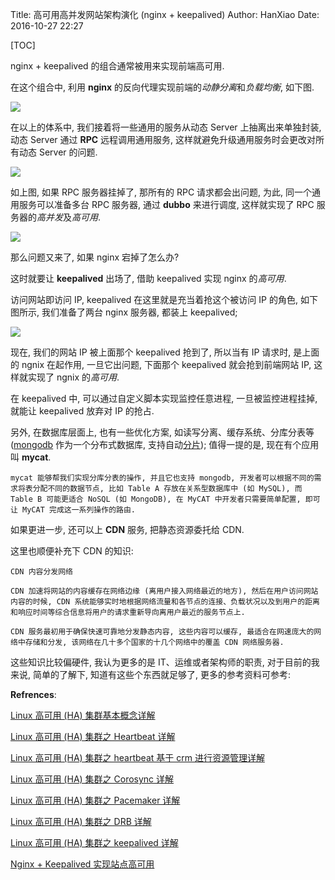 Title: 高可用高并发网站架构演化 (nginx + keepalived)
Author: HanXiao
Date: 2016-10-27 22:27

[TOC]

nginx + keepalived 的组合通常被用来实现前端高可用.

在这个组合中, 利用 **nginx** 的反向代理实现前端的*动静分离*和*负载均衡*, 如下图.

![]({static}/images/高可用高并发架构/nginx.jpg)

在以上的体系中, 我们接着将一些通用的服务从动态 Server 上抽离出来单独封装, 动态 Server 通过 **RPC** 远程调用通用服务, 这样就避免升级通用服务时会更改对所有动态 Server 的问题.

![]({static}/images/高可用高并发架构/rpc.jpg)

如上图, 如果 RPC 服务器挂掉了, 那所有的 RPC 请求都会出问题, 为此, 同一个通用服务可以准备多台 RPC 服务器, 通过 **dubbo** 来进行调度, 这样就实现了 RPC 服务器的*高并发*及*高可用*.

![]({static}/images/高可用高并发架构/dobbu.jpg)

那么问题又来了, 如果 nginx 宕掉了怎么办?

这时就要让 **keepalived** 出场了, 借助 keepalived 实现 nginx 的*高可用*.

访问网站即访问 IP, keepalived 在这里就是充当着抢这个被访问 IP 的角色, 如下图所示, 我们准备了两台 nginx 服务器, 都装上 keepalived;

![]({static}/images/高可用高并发架构/keepalived.jpg)

现在, 我们的网站 IP 被上面那个 keepalived 抢到了, 所以当有 IP 请求时, 是上面的 ngnix 在起作用, 一旦它出问题, 下面那个 keepalived 就会抢到前端网站 IP, 这样就实现了 ngnix 的*高可用*.

在 keepalived 中, 可以通过自定义脚本实现监控任意进程, 一旦被监控进程挂掉, 就能让 keepalived 放弃对 IP 的抢占.

另外, 在数据库层面上, 也有一些优化方案, 如读写分离、缓存系统、分库分表等 ([mongodb](http://www.jianshu.com/p/ddcc3643aec9) 作为一个分布式数据库, 支持自动[分片](http://www.ttlsa.com/mongodb/the-architecture-of-mongodb-mongodb-fragment-cluster-and-simple-construction-scheme/)); 值得一提的是, 现在有个应用叫 **mycat**.

    mycat 能够帮我们实现分库分表的操作, 并且它也支持 mongodb, 开发者可以根据不同的需求将表分配不同的数据节点, 比如 Table A 存放在关系型数据库中 (如 MySQL), 而 Table B 可能更适合 NoSQL (如 MongoDB), 在 MyCAT 中开发者只需要简单配置, 即可让 MyCAT 完成这一系列操作的路由.

如果更进一步, 还可以上 **CDN** 服务, 把静态资源委托给 CDN.

这里也顺便补充下 CDN 的知识:

    CDN 内容分发网络

    CDN 加速将网站的内容缓存在网络边缘 (离用户接入网络最近的地方), 然后在用户访问网站内容的时候, CDN 系统能够实时地根据网络流量和各节点的连接、负载状况以及到用户的距离和响应时间等综合信息将用户的请求重新导向离用户最近的服务节点上.

    CDN 服务最初用于确保快速可靠地分发静态内容, 这些内容可以缓存, 最适合在网速庞大的网络中存储和分发, 该网络在几十多个国家的十几个网络中的覆盖 CDN 网络服务器.

这些知识比较偏硬件, 我认为更多的是 IT、运维或者架构师的职责, 对于目前的我来说, 简单的了解下, 知道有这些个东西就足够了, 更多的参考资料可参考:

**Refrences**:

[Linux 高可用 (HA) 集群基本概念详解](http://freeloda.blog.51cto.com/2033581/1265304)

[Linux 高可用 (HA) 集群之 Heartbeat 详解](http://freeloda.blog.51cto.com/2033581/1265808)

[Linux 高可用 (HA) 集群之 heartbeat 基于 crm 进行资源管理详解](http://freeloda.blog.51cto.com/2033581/1270239)

[Linux 高可用 (HA) 集群之 Corosync 详解](http://freeloda.blog.51cto.com/2033581/1272417)

[Linux 高可用 (HA) 集群之 Pacemaker 详解](http://freeloda.blog.51cto.com/2033581/1274533)

[Linux 高可用 (HA) 集群之 DRB 详解](http://freeloda.blog.51cto.com/2033581/1275384)

[Linux 高可用 (HA) 集群之 keepalived 详解](http://freeloda.blog.51cto.com/2033581/1280962)

[Nginx + Keepalived 实现站点高可用](http://www.codes51.com/article/detail_573458_1.html)
